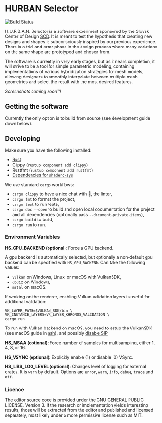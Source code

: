# HURBAN Selector

[![Build Status](https://dev.azure.com/subdigital/HURBAN-selector/_apis/build/status/sub-digital.HURBAN-Selector?branchName=master)](https://dev.azure.com/subdigital/HURBAN-selector/_build/latest?definitionId=1&branchName=master)

H.U.R.B.A.N. Selector is a software experiment sponsored by the Slovak
Center of Design [SCD](https://www.scd.sk/). It is meant to test the
hypothesis that creating new designs and shapes is subconsciously
inspired by our previous experience. There is a trial and error phase
in the design process where many variations on the same shape are
prototyped and chosen from.

The software is currently in very early stages, but as it nears
completion, it will strive to be a tool for simple parametric
modeling, containing implementations of various hybridization
strategies for mesh models, allowing designers to smoothly interpolate
between multiple mesh geometries and select the result with the most
desired features.

_Screenshots coming soon™!_

## Getting the software

Currently the only option is to build from source (see development
guide down below).

## Developing

Make sure you have the following installed:

- [Rust](https://rustup.rs/)
- Clippy (`rustup component add clippy`)
- Rustfmt (`rustup component add rustfmt`)
- [Dependencies for `shaderc-sys`](https://github.com/google/shaderc-rs#building-from-source)

We use standard `cargo` workflows:

- `cargo clippy` to have a nice chat with 📎, the linter,
- `cargo fmt` to format the project,
- `cargo test` to run tests,
- `cargo doc --open` to build and open local documentation for the
  project and all dependencies (optionally pass
  `--document-private-items`),
- `cargo build` to build,
- `cargo run` to run.

### Environment Variables

**HS_GPU_BACKEND (optional)**: Force a GPU backend.

A gpu backend is automatically selected, but optionally a non-default
gpu backend can be specified with `HS_GPU_BACKEND`. Can take the
following values:

- `vulkan` on Windows, Linux, or macOS with VulkanSDK,
- `d3d12` on Windows,
- `metal` on macOS.

If working on the renderer, enabling Vulkan validation layers is
useful for additional validation:

``` shell
VK_LAYER_PATH=$VULKAN_SDK/bin \
VK_INSTANCE_LAYERS=VK_LAYER_KHRONOS_VALIDATION \
cargo run
```

To run with Vulkan backend on macOS, you need to setup the VulkanSDK
(see macOS guide in [ash](https://crates.io/crates/ash)), and possibly
[disable
SIP](http://osxdaily.com/2015/10/05/disable-rootless-system-integrity-protection-mac-os-x/)

**HS_MSAA (optional)**: Force number of samples for multisampling, either 1,
4, 8, or 16.

**HS_VSYNC (optional)**: Explicitly enable (1) or disable (0) VSync.

**HS_LIBS_LOG_LEVEL (optional)**: Changes level of logging for external crates.
It is `warn` by default. Options are `error`, `warn`, `info`, `debug`, `trace`
and `off`.

### Licence

The editor source code is provided under the GNU GENERAL PUBLIC
LICENSE, Version 3. If the research or implementation yields
interesting results, those will be extracted from the editor and
published and licensed separately, most likely under a more permissive
license such as MIT.
